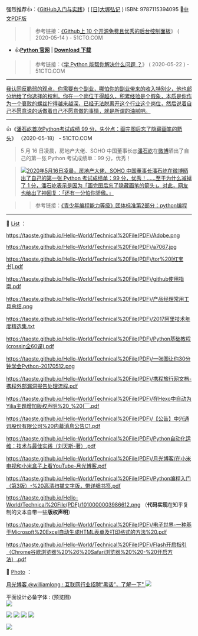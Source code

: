 强烈推荐👍：《[GitHub入门与实践](https://book.douban.com/subject/26462816/)》( [[日]大塚弘记](https://book.douban.com/subject_search?search_text=%E5%A4%A7%E5%A1%9A%E5%BC%98%E8%AE%B0) ) ISBN: 9787115394095  🔗[中文PDF版](https://taoste.github.io/Hello-World/Technical%20File(PDF)/《GitHub入门与实践》(%20%5B日%5D%20大塚弘记%20)%20中文PDF版.pdf)

>> 参考链接：[《Github上 10 个开源免费且优秀的后台控制面板](https://news.51cto.com/art/202005/616539.htm)》 ( 2020-05-14 ) - 51CTO.COM 

- 👍[**Python 官网**](https://www.Python.org/) | [**Download 下载**](https://www.python.org/downloads/)

>> 参考链接：《[学 Python 能帮你解决什么问题 ？](https://developer.51cto.com/art/202005/617169.htm)》 ( 2020-05-22 ) - 51CTO.COM 

-------------------------------------------------------------------------------

<a href="https://twitter.com/0792z/status/1150922079761522689">我认同反脆弱的观点，你需要有个副业，哪怕你的副业带来的收入特别少，他也部分地给了你选择的权利。你在一个岗位干得越久，积累经验是个假象，本质是你作为一个衰败的螺丝拧得越来越深，已经无法脱离开这个行业这个岗位，然后说着自己不愿意说的话做着自己不愿意做的事情，就是所谓的油腻吧。</a>

-------------------------------------------------------------------------------

👍《[潘石屹首次Python考试成绩 99 分，失分点：画完图后忘了隐藏画笔的箭头](https://news.51cto.com/art/202005/616772.htm)》 （2020-05-18） - 51CTO.COM  

> 5 月 16 日凌晨，房地产大佬、SOHO 中国董事长@[潘石屹](https://weibo.com/panshiyi)在[微博](https://weibo.com/1182391231/J268b9QNY)晒出了自己的第一张 Python 考试成绩单：99 分，优秀！

> <a href="https://news.51cto.com/art/202005/616772.htm"><img src="https://s3.51cto.com/oss/202005/18/d78ac62b569cedaf9ed368e863ad237f.jpg" border="0" title="2020年5月16日凌晨，房地产大佬、SOHO 中国董事长潘石屹在微博晒出了自己的第一张 Python 考试成绩单：99 分，优秀！……至于为什么减掉了 1 分，潘石屹表示是因为「画完图后忘了隐藏画笔的箭头」。对此，网友也给出了神回复：「还有一分怕你骄傲。」"></a>

>> 参考链接：[《青少年编程能力等级》团体标准第2部分：python编程](https://mp.weixin.qq.com/s/GN12R87stHSr7CovUWZUDg)  



-------------------------------------------------------------

📕 [List](https://taoste.github.io/Hello-World/Technical%20File(PDF)/README.md) ：

https://taoste.github.io/Hello-World/Technical%20File(PDF)/Adobe.png

https://taoste.github.io/Hello-World/Technical%20File(PDF)/a7067.jpg	

https://taoste.github.io/Hello-World/Technical%20File(PDF)/tor%20[红宝书].pdf

https://taoste.github.io/Hello-World/Technical%20File(PDF)/github使用指南.pdf

https://taoste.github.io/Hello-World/Technical%20File(PDF)/产品经理常用工具总结.png

https://taoste.github.io/Hello-World/Technical%20File(PDF)/2017阿里技术年度精选集.txt

https://taoste.github.io/Hello-World/Technical%20File(PDF)/Python基础教程(crossin全60课).pdf

https://taoste.github.io/Hello-World/Technical%20File(PDF)/一张图让你30分钟学会Python-20170512.png

https://taoste.github.io/Hello-World/Technical%20File(PDF)/携程旅行网文档-携程外部漏洞报告处理流程.pdf

https://taoste.github.io/Hello-World/Technical%20File(PDF)/在Hexo中自动为Yilia主题增加版权声明%20_%20(￣.pdf

https://taoste.github.io/Hello-World/Technical%20File(PDF)/【公告】中兴通讯股份有限公司%20内幕消息公告C1.pdf

https://taoste.github.io/Hello-World/Technical%20File(PDF)/Python自动化运维：技术与最佳实践（刘天斯-著）.pdf

https://taoste.github.io/Hello-World/Technical%20File(PDF)/月光博客/在小米电视和小米盒子上看YouTube-月光博客.pdf

https://taoste.github.io/Hello-World/Technical%20File(PDF)/Python编程入门（第3版）-%20高清扫描文字版，带详细书签.pdf

https://taoste.github.io/Hello-World/Technical%20File(PDF)/1010000003986612.png （**代码实现**在知乎复制的文本自带一些**版权声明**）

https://taoste.github.io/Hello-World/Technical%20File(PDF)/电子世界-一种基于Microsoft%20Excel自动生成HTML表单及打印格式的方法%20.pdf

https://taoste.github.io/Hello-World/Technical%20File(PDF)/Flash开启指引（Chrome谷歌浏览器%20%26%20Safari浏览器%20%20-%20开启⽅法）.pdf



📕 [Photo](https://taoste.github.io/Hello-World/Technical%20File(PDF)/README.md) ：
> 
<a href="https://twitter.com/williamlong/status/1158166031434563585" title="Twitter : 月光博客 @williamlong : 互联网行业招聘“黑话”，了解一下">月光博客 @williamlong : 互联网行业招聘“黑话”，了解一下" 
  <img src="https://github.com/taoste/Hello-World/blob/master/Technical%20File(PDF)/heihua.jpg?raw=true"/></a>
  
<p>平面设计必备字体 : (预览图)</br>
   <a href="https://www.zcool.com.cn/work/ZNTAwMDI0OA==.html" alt="平面设计必备字体-预览图.jpg" title="平面设计必备字体">    
<img src="https://raw.githubusercontent.com/taoste/Hello-World/master/github/%E5%B9%B3%E9%9D%A2%E8%AE%BE%E8%AE%A1%E5%BF%85%E5%A4%87%E5%AD%97%E4%BD%93-%E9%A2%84%E8%A7%88%E5%9B%BE.jpg?raw=true"/>
</a></p>

<img src="https://github.com/taoste/Hello-World/blob/master/GFW/近视眼的成因.jpg?raw=true"/>

<img src="https://github.com/taoste/Hello-World/blob/master/Technical%20File(PDF)/小苹果-%20带蓝牙数码调音台4路7路家用K歌唱吧会议舞台用USB带幻像.jpg?raw=true"/>

<img src="https://github.com/taoste/Hello-World/blob/master/Technical%20File(PDF)/微信运营必会武器---最新版V4----工具篇.jpg?raw=true"/>

<img src="https://github.com/taoste/Hello-World/blob/master/Technical%20File(PDF)/羽毛球场---示意图.jpg?raw=true"/>

<a href="https://www.ifanr.com/1243279" title="3000 人死亡，交通完全瘫痪，被黑客攻击的联网汽车可能带来灾难性的后果 | 爱范儿 --->这就像多米诺骨牌一样，只要一张牌倒下，随着而来的就是所有牌的倒下。何况这次，倒下的可是 20% 的「牌」。"><img src="https://camo.githubusercontent.com/f38e18bb67088e68aa3caee2160bf0daacbe7329/68747470733a2f2f73332e6966616e722e636f6d2f77702d636f6e74656e742f75706c6f6164732f323031392f30382f744f315754566e2e6769663f7261773d74727565?raw=true"/></a>
